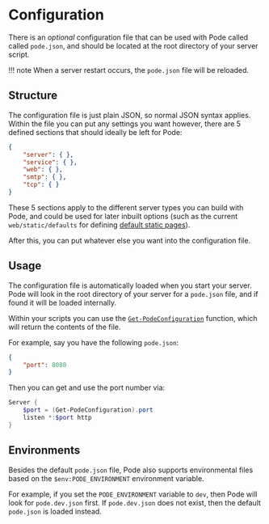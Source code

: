 # Configuration

There is an *optional* configuration file that can be used with Pode called called `pode.json`, and should be located at the root directory of your server script.

!!! note
    When a server restart occurs, the `pode.json` file will be reloaded.

## Structure

The configuration file is just plain JSON, so normal JSON syntax applies. Within the file you can put any settings you want however, there are 5 defined sections that should ideally be left for Pode:

```json
{
    "server": { },
    "service": { },
    "web": { },
    "smtp": { },
    "tcp": { }
}
```

These 5 sections apply to the different server types you can build with Pode, and could be used for later inbuilt options (such as the current `web/static/defaults` for defining [default static pages](../Routes/Overview#default-pages)).

After this, you can put whatever else you want into the configuration file.

## Usage

The configuration file is automatically loaded when you start your server. Pode will look in the root directory of your server for a `pode.json` file, and if found it will be loaded internally.

Within your scripts you can use the [`Get-PodeConfiguration`](../../Functions/Helpers/Get-PodeConfiguration) function, which will return the contents of the file.

For example, say you have the following `pode.json`:

```json
{
    "port": 8080
}
```

Then you can get and use the port number via:

```powershell
Server {
    $port = (Get-PodeConfiguration).port
    listen *:$port http
}
```

## Environments

Besides the default `pode.json` file, Pode also supports environmental files based on the `$env:PODE_ENVIRONMENT` environment variable.

For example, if you set the `PODE_ENVIRONMENT` variable to `dev`, then Pode will look for `pode.dev.json` first. If `pode.dev.json` does not exist, then the default `pode.json` is loaded instead.